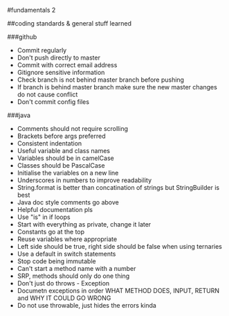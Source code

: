 #fundamentals 2

##coding standards & general stuff learned

###github
- Commit regularly
- Don't push directly to master
- Commit with correct email address
- Gitignore sensitive information
- Check branch is not behind master branch before pushing
- If branch is behind master branch make sure the new master changes do not cause conflict
- Don't commit config files

###java
- Comments should not require scrolling
- Brackets before args preferred
- Consistent indentation
- Useful variable and class names
- Variables should be in camelCase
- Classes should be PascalCase
- Initialise the variables on a new line
- Underscores in numbers to improve readability
- String.format is better than concatination of strings but StringBuilder is best
- Java doc style comments go above 
- Helpful documentation pls
- Use "is" in if loops
- Start with everything as private, change it later
- Constants go at the top
- Reuse variables where appropriate
- Left side should be true, right side should be false when using ternaries
- Use a default in switch statements
- Stop code being immutable
- Can't start a method name with a number
- SRP, methods should only do one thing
- Don't just do throws - Exception
- Documetn exceptions in order WHAT METHOD DOES, INPUT, RETURN and WHY IT COULD GO WRONG
- Do not use throwable, just hides the errors kinda